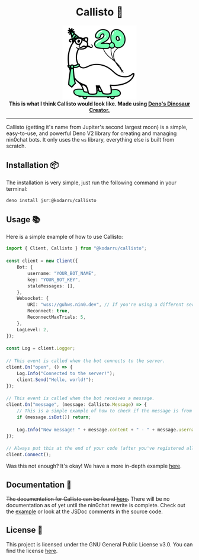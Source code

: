 <div align="center">
    <h1>Callisto 🌙</h1>
    <img src=".github/logo.png" width="200">
    <br>
    <b>This is what I think Callisto would look like. Made using <a href="https://deno.com">Deno's Dinosaur Creator.</a></b>
</div>

---

Callisto (getting it's name from Jupiter's second largest moon) is a simple, easy-to-use, and powerful Deno V2 library for creating and managing nin0chat bots. It only uses the `ws` library, everything else is built from scratch.

## Installation 📦

The installation is very simple, just run the following command in your terminal:

```bash
deno install jsr:@kodarru/callisto
```

## Usage 📚

Here is a simple example of how to use Callisto:

```ts
import { Client, Callisto } from "@kodarru/callisto";

const client = new Client({
    Bot: {
        username: "YOUR_BOT_NAME",
        key: "YOUR_BOT_KEY",
        staleMessages: [],
    },
    Websocket: {
        URI: "wss://guhws.nin0.dev", // If you're using a different server, change this.
        Reconnect: true,
        ReconnectMaxTrials: 5,
    },
    LogLevel: 2,
});

const Log = client.Logger;

// This event is called when the bot connects to the server.
client.On("open", () => {
    Log.Info("Connected to the server!");
    client.Send("Hello, world!");
});

// This event is called when the bot receives a message.
client.On("message", (message: Callisto.Message) => {
    // This is a simple example of how to check if the message is from a bot.
    if (message.isBot()) return;

    Log.Info("New message! " + message.content + " - " + message.username);
});

// Always put this at the end of your code (after you've registered all your events).
client.Connect();
```

Was this not enough? It's okay! We have a more in-depth example [here](https://github.com/Kodarru/Callisto/tree/main/Example).

## Documentation 📖

~~The documentation for Callisto can be found [here](https://github.com/Kodarru/Callisto/tree/main/Documentation).~~ There will be no documentation as of yet until the nin0chat rewrite is complete. Check out the [example](https://github.com/Kodarru/Callisto/tree/main/Example) or look at the JSDoc comments in the source code.

## License 📜

This project is licensed under the GNU General Public License v3.0. You can find the license [here](https://github.com/Kodarru/Callisto/blob/main/LICENSE).
